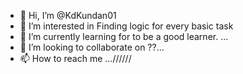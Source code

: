 - 👋 Hi, I’m @KdKundan01
- 👀 I’m interested in Finding logic for every basic task
- 🌱 I’m currently learning for to be a good learner. ...
- 💞️ I’m looking to collaborate on ??...
- 📫 How to reach me ...//////

<!---
KdKundan01/KdKundan01 is a ✨ special ✨ repository because its `README.md` (this file) appears on your GitHub profile.
You can click the Preview link to take a look at your changes.
--->
